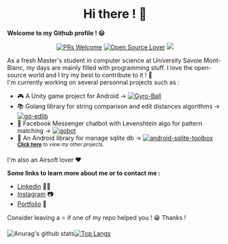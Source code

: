 <h1 align="center">Hi there ! 👋</h1>

**Welcome to my Github profile ! 😃** <br/>

<p align="center"> 
    <a href="https://github.com/hbollon/"><img src="https://img.shields.io/badge/PRs-welcome-brightgreen.svg?style=flat&logo=github" alt="PRs Welcome"></a> 
    <a href="https://github.com/hbollon/"><img src="https://badges.frapsoft.com/os/v2/open-source.svg?v=103" alt="Open Source Lover"></a>
    <a href="https://github.com/hbollon/"><img src="https://img.shields.io/github/followers/hbollon.svg?label=Follow%20@hbollon&style=social"></a> 
</p>

As a fresh Master's student in computer science at University Savoie Mont-Blanc, my days are mainly filled with programming stuff. I love the open-source world and I try my best to contribute to it ! 🙈 <br/>
I'm currently working on several personnal projects such as :
- 🎮 A Unity game project for Android -> [![Gyro-Ball](https://img.shields.io/static/v1?label=Project:&message=Gyro'Ball&color=Blue)](https://github.com/hbollon/Gyro-Ball)
- 📚 Golang library for string comparison and edit distances algorithms -> [![go-edlib](https://img.shields.io/static/v1?label=Project:&message=go-edlib&color=Blue)](https://github.com/hbollon/go-edlib)
- 🤖 Facebook Messenger chatbot with Levenshtein algo for pattern matching -> [![gobot](https://img.shields.io/static/v1?label=Project:&message=gobot&color=Blue)](https://github.com/hbollon/gobot)
- 📱 An Android library for manage sqlite db -> [![android-sqlite-toolbox](https://img.shields.io/static/v1?label=Project:&message=android-sqlite-toolbox&color=Blue)](https://github.com/hbollon/android-sqlite-toolbox)
<br/><sup>**[Click here](https://github.com/hbollon?tab=repositories)** *to view my other projects.</sup>*

I'm also an Airsoft lover ❤️

**Some links to learn more about me or to contact me :**
- <a href="https://www.linkedin.com/in/hugo-bollon-68a2381a4/">Linkedin</a> 👨‍💼
- <a href="https://www.instagram.com/_hbollon">Instagram</a> 📷
- <a href="https://hugobollon.me">Portfolio</a> 💼

Consider leaving a ⭐ if one of my repo helped you ! 😁 Thanks !

 ![Anurag's github stats](https://github-readme-stats.vercel.app/api?username=hbollon&count_private=true&show_icons=true&theme=tokyonight&include_all_commits=true)[![Top Langs](https://github-readme-stats.vercel.app/api/top-langs/?username=hbollon&layout=compact&theme=tokyonight&hide=python,makefile,cmake&langs_count=8)](https://github.com/anuraghazra/github-readme-stats)

